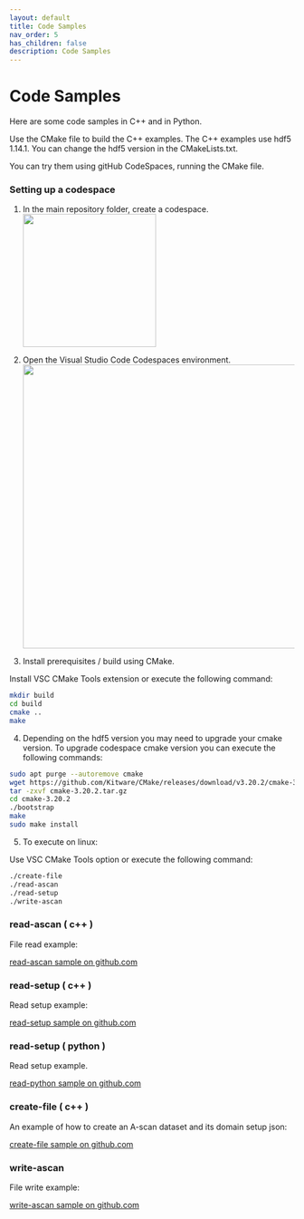 ```yaml
---
layout: default
title: Code Samples
nav_order: 5
has_children: false
description: Code Samples
---
```


# Code Samples

Here are some code samples in C++ and in Python.

Use the CMake file to build the C++ examples. The C++ examples use hdf5 1.14.1. You can change the hdf5 version in the CMakeLists.txt. 

You can try them using gitHub CodeSpaces, running the CMake file. 

### **Setting up a codespace**

1. In the main repository folder, create a codespace.            <img title="" src="/NDE_Open_File_Format/assets/images/code-samples/2023-08-08-10-59-12-image.png" alt="" width="235" data-align="left">

2. Open the Visual Studio Code Codespaces environment.                    <img title="" src="/NDE_Open_File_Format/assets/images/code-samples/2023-08-08-21-24-55-image.png" alt="" data-align="left" width="501">

3. Install prerequisites / build using CMake. 
 
 Install VSC CMake Tools extension or execute the following command: 

```bash
mkdir build
cd build 
cmake ..
make 
```

4. Depending on the hdf5 version you may need to upgrade your cmake version. To upgrade codespace cmake version you can execute the following commands: 

```bash
sudo apt purge --autoremove cmake
wget https://github.com/Kitware/CMake/releases/download/v3.20.2/cmake-3.20.2.tar.gz #select your desired cmake version here: https://github.com/Kitware/CMake/releases/download/
tar -zxvf cmake-3.20.2.tar.gz
cd cmake-3.20.2
./bootstrap
make
sudo make install
```

5. To execute on linux: 

Use VSC CMake Tools option or execute the following command: 
```bash 
./create-file
./read-ascan
./read-setup
./write-ascan
```

### **read-ascan ( c++ )**

File read example:

[read-ascan sample on github.com](https://github.com/Evident-Industrial/NDE_Open_File_Format/tree/master/examples/read-ascan)

### **read-setup ( c++ )**

Read setup example:

[read-setup sample on github.com](https://github.com/Evident-Industrial/NDE_Open_File_Format/tree/master/examples/read-setup)

### **read-setup ( python )**

Read setup example.

[read-python sample on github.com](https://github.com/Evident-Industrial/NDE_Open_File_Format/tree/master/examples/read-python)

### **create-file ( c++ )**

An example of how to create an A-scan dataset and its domain setup json:

[create-file sample on github.com](https://github.com/Evident-Industrial/NDE_Open_File_Format/tree/master/examples/create-file)

### **write-ascan**

File write example:

[write-ascan sample on github.com](https://github.com/Evident-Industrial/NDE_Open_File_Format/tree/master/examples/write-ascan)
